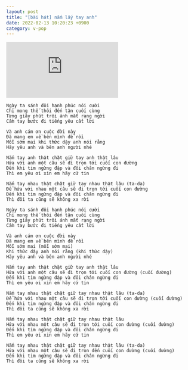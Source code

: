 ```yaml
---
layout: post
title: "[bài hát] nắm lấy tay anh"
date: 2022-02-13 10:20:23 +0900
category: v-pop
---
```


<div class="video-container">
    <iframe src="https://www.youtube.com/embed/p8A3ULXgV3E?rel=0?version=3&autoplay=1&controls=1&showinfo=1&loop=1&iv_load_policy=3&playlist=p8A3ULXgV3E" title="YouTube video player" frameborder="0" allow="accelerometer; autoplay; clipboard-write; encrypted-media; gyroscope; picture-in-picture" allowfullscreen></iframe>
</div>

```
Ngày ta sánh đôi hạnh phúc nói cười
Chỉ mong thế thôi đến tận cuối cùng
Từng giây phút trôi ánh mắt rạng ngời
Cầm tay bước đi tiếng yêu cất lời

Và anh cám ơn cuộc đời này
Đã mang em về bên mình để rồi
Mỗi sớm mai khi thức dậy anh nói rằng
Hãy yêu anh và bên anh người nhé

Nắm tay anh thật chặt giữ tay anh thật lâu
Hứa với anh một câu sẽ đi trọn tới cuối con đường
Đến khi tim ngừng đập và đôi chân ngừng đi
Thì em yêu ơi xin em hãy cứ tin

Nắm tay nhau thật chặt giữ tay nhau thật lâu (ta-da)
Để hứa với nhau một câu sẽ đi trọn tới cuối con đường
Đến khi tim ngừng đập và đôi chân ngừng đi
Thì đôi ta cũng sẽ không xa rời

Ngày ta sánh đôi hạnh phúc nói cười
Chỉ mong thế thôi đến tận cuối cùng
Từng giây phút trôi ánh mắt rạng ngời
Cầm tay bước đi tiếng yêu cất lời

Và anh cám ơn cuộc đời này
Đã mang em về bên mình để rồi
Mỗi sớm mai (mỗi sớm mai)
Khi thức dậy anh nói rằng (khi thức dậy)
Hãy yêu anh và bên anh người nhé

Nắm tay anh thật chặt giữ tay anh thật lâu
Hứa với anh một câu sẽ đi trọn tới cuối con đường (cuối đường)
Đến khi tim ngừng đập và đôi chân ngừng đi
Thì em yêu ơi xin em hãy cứ tin

Nắm tay nhau thật chặt giữ tay nhau thật lâu (ta-da)
Để hứa với nhau một câu sẽ đi trọn tới cuối con đường (cuối đường)
Đến khi tim ngừng đập và đôi chân ngừng đi
Thì đôi ta cũng sẽ không xa rời

Nắm tay nhau thật chặt giữ tay nhau thật lâu
Hứa với nhau một câu sẽ đi trọn tới cuối con đường (cuối đường)
Đến khi tim ngừng đập và đôi chân ngừng đi
Thì em yêu ơi xin em hãy cứ tin

Nắm tay nhau thật chặt giữ tay nhau thật lâu (ta-da)
Hứa với nhau một câu sẽ đi trọn đến cuối con đường (cuối đường)
Đến khi tim ngừng đập và đôi chân ngừng đi
Thì đôi ta cũng sẽ không xa rời
```